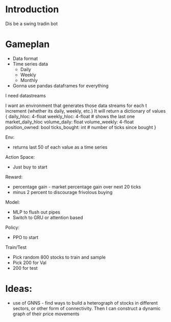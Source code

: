 # Introduction

Dis be a swing tradin bot

# Gameplan

- Data format
- Time series data
  - Daily
  - Weekly
  - Monthly
- Gonna use pandas dataframes for everything

I need datastreams

I want an environment that generates those data streams for each t increment (whether its daily, weekly, etc.)
It will return a dictionary of values {
  daily_hloc: 4-float
  weekly_hloc: 4-float # shows the last one
  market_daily_hloc
  volume_daily: float
  volume_weekly: 4-float
  position_owned: bool
  ticks_bought: int # number of ticks since bought
}

Env:
- returns last 50 of each value as a time series

Action Space:
- Just buy to start

Reward:
- percentage gain - market percentage gain over next 20 ticks
- minus 2 percent to discourage frivolous buying

Model:
- MLP to flush out pipes
- Switch to GRU or attention based 

Policy:
- PPO to start

Train/Test
- Pick random 800 stocks to train and sample
- Pick 200 for Val
- 200 for test

# Ideas:
 - use of GNNS - find ways to build a heterograph of stocks in different sectors, or other form of connectivity. Then I can construct a dynamic graph of their price movements
 